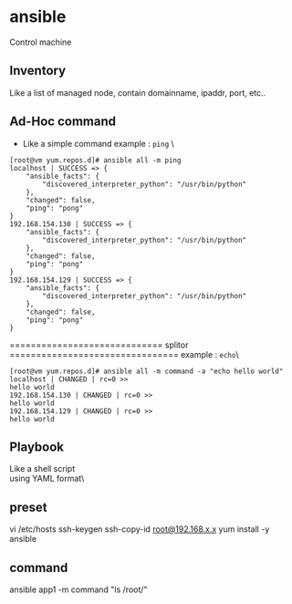 # ansible
Control machine
## Inventory
Like a list of managed node, contain domainname, ipaddr, port, etc.. 
## Ad-Hoc command
* Like a simple command
example : `ping` \
```
[root@vm yum.repos.d]# ansible all -m ping
localhost | SUCCESS => {
    "ansible_facts": {
        "discovered_interpreter_python": "/usr/bin/python"
    },
    "changed": false,
    "ping": "pong"
}
192.168.154.130 | SUCCESS => {
    "ansible_facts": {
        "discovered_interpreter_python": "/usr/bin/python"
    },
    "changed": false,
    "ping": "pong"
}
192.168.154.129 | SUCCESS => {
    "ansible_facts": {
        "discovered_interpreter_python": "/usr/bin/python"
    },
    "changed": false,
    "ping": "pong"
}

```
============================= splitor ================================
example : `echo`\
```
[root@vm yum.repos.d]# ansible all -m command -a "echo hello world"
localhost | CHANGED | rc=0 >>
hello world
192.168.154.130 | CHANGED | rc=0 >>
hello world
192.168.154.129 | CHANGED | rc=0 >>
hello world
```

## Playbook
Like a shell script\
using YAML format\

## preset
vi /etc/hosts
ssh-keygen
ssh-copy-id root@192.168.x.x
yum install -y ansible

## command 
ansible app1 -m command "ls /root/"